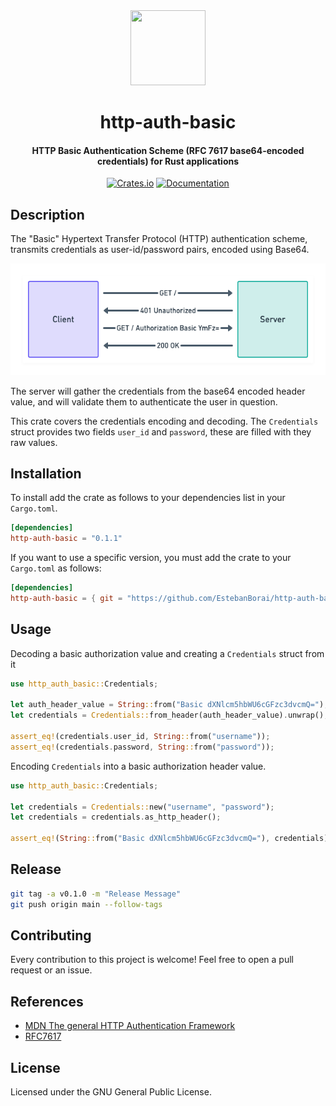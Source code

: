 <div>
  <div align="center" style="display: block; text-align: center;">
    <img src="https://camo.githubusercontent.com/734a3468bce992fbc3b729562d41c92f4912c99a/68747470733a2f2f7777772e727573742d6c616e672e6f72672f7374617469632f696d616765732f727573742d6c6f676f2d626c6b2e737667" height="120" width="120" />
  </div>
  <h1 align="center">http-auth-basic</h1>
  <h4 align="center">HTTP Basic Authentication Scheme (RFC 7617 base64-encoded credentials) for Rust applications</h4>
</div>

<div align="center">

  [![Crates.io](https://img.shields.io/crates/v/http-auth-basic.svg)](https://crates.io/crates/http-auth-basic)
  [![Documentation](https://docs.rs/http-auth-basic/badge.svg)](https://docs.rs/http-auth-basic)

</div>

## Description

The "Basic" Hypertext Transfer Protocol (HTTP) authentication scheme, transmits credentials as user-id/password pairs, encoded using Base64.

<div align="center">
  <img src="https://raw.githubusercontent.com/EstebanBorai/http-auth-basic/main/assets/basic-auth-workflow.png" />
</div>

The server will gather the credentials from the base64 encoded header value, and will validate them
to authenticate the user in question.

This crate covers the credentials encoding and decoding. The `Credentials` struct provides two fields
`user_id` and `password`, these are filled with they raw values.

## Installation

To install add the crate as follows to your dependencies list in your `Cargo.toml`.

```toml
[dependencies]
http-auth-basic = "0.1.1"
```

If you want to use a specific version, you must add the crate to your `Cargo.toml` as follows:

```toml
[dependencies]
http-auth-basic = { git = "https://github.com/EstebanBorai/http-auth-basic.git", tag = "v0.1.0" }
```

## Usage

Decoding a basic authorization value and creating a `Credentials` struct
from it

```rust
use http_auth_basic::Credentials;

let auth_header_value = String::from("Basic dXNlcm5hbWU6cGFzc3dvcmQ=");
let credentials = Credentials::from_header(auth_header_value).unwrap();

assert_eq!(credentials.user_id, String::from("username"));
assert_eq!(credentials.password, String::from("password"));
```

Encoding `Credentials` into a basic authorization header value.

```rust
use http_auth_basic::Credentials;

let credentials = Credentials::new("username", "password");
let credentials = credentials.as_http_header();

assert_eq!(String::from("Basic dXNlcm5hbWU6cGFzc3dvcmQ="), credentials);
```

## Release

```bash
git tag -a v0.1.0 -m "Release Message"
git push origin main --follow-tags
```

## Contributing

Every contribution to this project is welcome! Feel free to open a pull request or an issue.

## References

- [MDN The general HTTP Authentication Framework](https://developer.mozilla.org/en-US/docs/Web/HTTP/Authentication)
- [RFC7617](https://tools.ietf.org/html/rfc7617)

## License

Licensed under the GNU General Public License.